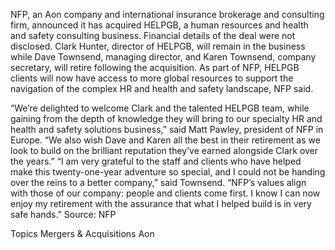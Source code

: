 NFP, an Aon company and international insurance brokerage and consulting firm, announced it has acquired HELPGB, a human resources and health and safety consulting business.
Financial details of the deal were not disclosed.
Clark Hunter, director of HELPGB, will remain in the business while Dave Townsend, managing director, and Karen Townsend, company secretary, will retire following the acquisition.
As part of NFP, HELPGB clients will now have access to more global resources to support the navigation of the complex HR and health and safety landscape, NFP said.

“We’re delighted to welcome Clark and the talented HELPGB team, while gaining from the depth of knowledge they will bring to our specialty HR and health and safety solutions business,” said Matt Pawley, president of NFP in Europe. “We also wish Dave and Karen all the best in their retirement as we look to build on the brilliant reputation they’ve earned alongside Clark over the years.”
“I am very grateful to the staff and clients who have helped make this twenty-one-year adventure so special, and I could not be handing over the reins to a better company,” said Townsend. “NFP’s values align with those of our company: people and clients come first. I know I can now enjoy my retirement with the assurance that what I helped build is in very safe hands.”
Source: NFP

Topics
Mergers & Acquisitions
Aon
